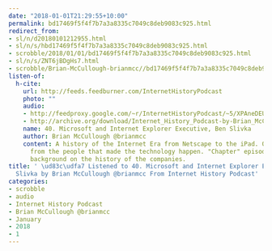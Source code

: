 ```yaml
---
date: "2018-01-01T21:29:55+10:00"
permalink: bd17469f5f4f7b7a3a8335c7049c8deb9083c925.html
redirect_from:
- sl/n/d20180101212955.html
- sl/n/s/hbd17469f5f4f7b7a3a8335c7049c8deb9083c925.html
- scrobble/2018/01/01/bd17469f5f4f7b7a3a8335c7049c8deb9083c925.html
- sl/n/s/ZNT6jBDgHs7.html
- scrobble/Brian-McCullough-brianmcc//bd17469f5f4f7b7a3a8335c7049c8deb9083c925.html
listen-of:
  h-cite:
    url: http://feeds.feedburner.com/InternetHistoryPodcast
    photo: ""
    audio:
    - http://feedproxy.google.com/~r/InternetHistoryPodcast/~5/XPAneDEUnKI/Ch._2_Int._3_-_Microsoft_and_Internet_Explorer_Executive_Ben_Slivka.mp3
    - http://archive.org/download/Internet_History_Podcast-by-Brian_McCullough/40_Microsoft_and_Internet_Explorer_Executive_Ben_Slivka.mp3
    name: 40. Microsoft and Internet Explorer Executive, Ben Slivka
    author: Brian McCullough @brianmcc
    content: A history of the Internet Era from Netscape to the iPad. Oral histories
      from the people that made the technology happen. "Chapter" episodes providing
      background on the history of the companies.
title: ' \ud83c\udfa7 Listened to 40. Microsoft and Internet Explorer Executive, Ben
  Slivka by Brian McCullough @brianmcc From Internet History Podcast'
categories:
- scrobble
- audio
- Internet History Podcast
- Brian McCullough @brianmcc
- January
- 2018
- 1
---
```

